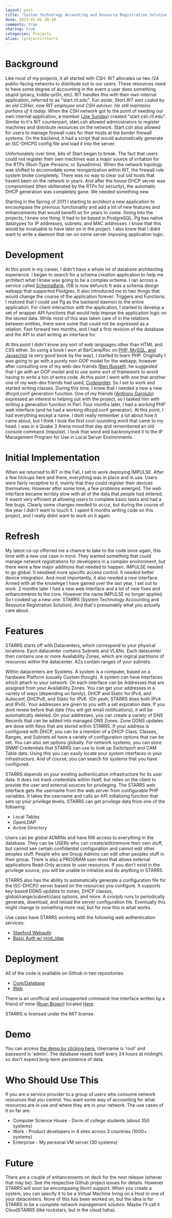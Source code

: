 ```yaml
---
layout: post
title: "System Technology Accounting and Resource Registration Solution (STARRS)"
date: 2013-01-01 20:10
comments: true
sharing: true
categories: Projects
alias: /projects/starrs
---
```

# Background
Like most of my projects, it all started with CSH. RIT allocates us two /24 public-facing networks to distribute out to our users. These resources need to have some degree of accounting in the event a user does something stupid (piracy, kiddie-pr0n, etc). RIT handles this with their own internal application, referred to as "start.rit.edu". _Fun aside, Start.RIT was coded by an old CSHer, now RIT employee and CSH advisor. He still maintains portions of it today._ When the CSH network got to the point of needing our own internal application, a member (<a href="http://www.csh.rit.edu/~sunday/">Joe Sunday</a>) created "start.csh.rit.edu". Similar to it's RIT counterpart, start.csh allowed administrators to register machines and distribute resources on the network. Start.csh also allowed for users to manage firewall rules for their hosts at the border firewall systems. On the backend, it had a script that would automatically generate an ISC-DHCPD config file and load it into the server.

Unfortunately over time, bits of Start began to break. The fact that users could not register their own machines was a major source of irritation for the RTPs (Root-Type-Persons, or Sysadmins). When the network topology was shifted to accomodate some reorganization within RIT, the firewall rule system broke completely. There was no way to clear out old hosts that havent been on the network in years. And after the house DHCP server was compromised (then obliterated by the RTPs for security), the automatic DHCP generation was completely gone. We needed something new.

Starting in the Spring of 2011 I starting to architect a new application to encoumpase the previous functionality and add a lot of new features and enhancements that would benefit us for years to come. Going into the projects, I knew one thing: It had to be based in PostgreSQL. Pg has native datatypes for IP addresses, subnets, and MAC addresses. I know that this would be invaluable to have later on in the project. I also knew that I didnt want to write a daemon that ran on some server imposing application logic.

# Development
At this point in my career, I didn't have a whole lot of database architecting experience. I began to search for a schema creation application to help me architect what I knew was going to be a complex schema. I ran across a service called <a href="http://www.schemabank.com">SchemaBank</a>. (SB is now defunct) It was a schema design webapp that supported Postgres. It also introduced me to two things that would change the course of the application forever: Triggers and Functions. I realized that I could use Pg as the backend daemon to the entire application. For client interaction with the application, I started to develop a set of wrapper API functions that would help impose the application logic on the stored data. While most of this was taken care of in the relations between entities, there were some that could not be expressed as a relation. Fast forward two months, and I had a first revision of the database and the API to start writing an interface for.

At this point I didn't know any sort of web languages other than HTML and CSS either. So using a book I won at BarCampRoc on <a href="http://shop.oreilly.com/product/9780596157142.do">PHP, MySQL, and Javascript</a> (a very good book by the way), I started to learn PHP. Originally I was going to go with a purely non-OOP model for the webapp, however after consulting one of my web-dev friends (<a href="http://iota.csh.rit.edu/">Ben Russell</a>), he suggested that I go with an OOP model and to use some sort of framework to avoid having to write a ton of extra code. At this point I went with one that another one of my web-dev friends had used, <a href="http://ellislab.com/codeigniter">Codeigniter</a>. So I set to work and started writing classes. During this time, I knew that I needed a new a new dhcpd.conf generation function. One of my friends (<a href="http://blog.agargiulo.com/">Anthony Gargiulo</a>) expressed an interest in helping out with the project, so I tasked him with writing a generation function in Perl. Four months later, I had a working PHP web interface (and he had a working dhcpd.conf generator). At this point, I had everything except a name. I dont really remember a lot about how it came about, but I think I took the first cool-sounding word that came to my head. I was in a Quake 3 Arena mood that day and remembered an old console command (impulse). I took that word and backronymed it to the IP Management Program for Use in Local Server Environments.

# Initial Implementation
When we returned to RIT in the Fall, I set to work deploying IMPULSE. After a few hickups here and there, everything was in place and in use. Users were fairly receptive to it, mainly that they could register their devices themselves. However after some time, a few problems emerged. The web interface became terribly slow with all of the data that people had entered. It wasnt very efficient at allowing users to complete basic tasks and had a few bugs. Clearly some changes needed to occur, but during the course of the year I didn't want to touch it. I spent 6 months writing code on this project, and I really didnt want to work on it again.

# Refresh
My latest co-op offerred me a chance to take to the code once again, this time with a new use case in mind. They wanted something that could manage network registrations for developers in a complex environment, but there were a few major additions that needed to happen. IMPULSE needed to go global. It needeed more specific access control. It needed better device integration. And most importantly, it also needed a new interface. Armed with all the knowlege I have gained over the last year, I set out to work. 2 months later I had a new web interface and a lot of new fixes and enhancements to the core. However the name IMPULSE no longer applied. So I cooked up a new one: STARRS (System Technology Accounting and Resource Registration Solution). And that's presumably what you actually care about.

# Features
STARRS starts off with Datacenters, which correspond to your physical locations. Each datacenter contains Subnets and VLANs. Each datacenter then contains one or more Availability Zones, which are logical partitions of resources within the datacenter. AZs contain ranges of your subnets.

Within datacenters are Systems. A system is a computer, based on a hardware Platform (usually Custom though). A system can have Interfaces which attach to your network. On each interface can be Addresses that are assigned from your Availability Zones. You can get your addresses in a variety of ways (depending on family). DHCP and Static for IPv4, and Autoconf, DHCPv6, and Static for IPv6. (Oh yeah, STARRS does both IPv4 and IPv6). Your addresses are given to you with a set expiration date. If you dont renew before that date (You will get email notifications), it will be automatically deleted. On your addresses, you can create a variety of DNS Records that can be added into managed DNS Zones. Zone DDNS updates are done with Keys that are stored within STARRS. If your address is configured with DHCP, you can be a member of a DHCP Class. Classes, Ranges, and Subnets all have a variety of configuration options that can be set. You can also set options globally. For network systems, you can store SNMP Credentials that STARRS can use to look up Switchport and CAM Table data. Using this you can easily locate your system interfaces in your infrastructure. And of course, you can search for systems that you have configured.

STARRS depends on your existing authentication infrastructure for its user data. It does not track credentials within itself, but relies on the client to provide the user and external sources for privileging. The STARRS web interface gets the username from the web server from configurable PHP variables. It takes the username and calls an API initializing function that sets up your privilege levels. STARRS can get privilege data from one of the following:

* Local Tables
* OpenLDAP
* Active Directory

Users can be global ADMINs and have RW access to everything in the database. They can be USERs who can create/edit/remove their own stuff, but cannot see certain confidential configuration and cannot edit other peoples stuff. People who are Group Admins can edit other peoples stuff in their group. There is also a PROGRAM user-level that allows external applications Read-Only access to user resources. If you don't exist in the privilege source, you will be unable to initialize and do anything in STARRS.

STARRS also has the ability to automatically generate a configuration file for the ISC-DHCPD server based on the resources you configure. It supports key-based DDNS updates to zones, DHCP classes, global/range/subnet/class options, and more. A cronjob runs to periodically generate, download, and reload the server configuration file. Eventually this might change to something more real, but for now this is what works.

Use cases have STARRS working with the following web authentication services:

* <a href="http://webauth.stanford.edu/">Stanford Webauth</a>
* <a href="http://httpd.apache.org/docs/2.2/mod/mod_ldap.html">Basic Auth w/ mod_ldap</a>

# Deployment
All of the code is available on Github in two repositories:

* <a href="https://github.com/cohoe/starrs">Core/Database</a>
* <a href="https://github.com/cohoe/starrs-web">Web</a>

There is an unofficial and unsupported command-line interface written by a friend of mine (<a href="http://ryansb.com/">Ryan Brown</a>) located <a href="https://github.com/ryansb/ish">Here</a>.

STARRS is licensed under the MIT license.

# Demo
You can access <a href="http://starrsdemo.grantcohoe.com">the demo by clicking here.</a> Username is 'root' and password is 'admin'. The database resets itself every 24 hours at midnight, so don't expect long-term persistence of data.

# Who Should Use This
If you are a service provider to a group of users who consume network resources that you control. You want some way of accounting for what resources are in use and where they are in your network. The use cases of it so far are:

* Computer Science House - Dorm of college students (about 350 systems)
* Work - Product developers in 4 sites across 3 countries (1000+ systems)
* Enterprise - My personal VM server (30 systems)

# Future
There are a couple of enhancements on deck for the next release (whever that may be). See the respective Github project issues for details. However STARRS will soon be encompasing libvirt support. When you create a system, you can specify it to be a Virtual Machine living on a Host in one of your datacenters. None of this has been worked on, but the idea is for STARRS to be a complete network management solution. Maybe I'll call it CloudSTARRS (like rockstars, but in the cloud haha).
